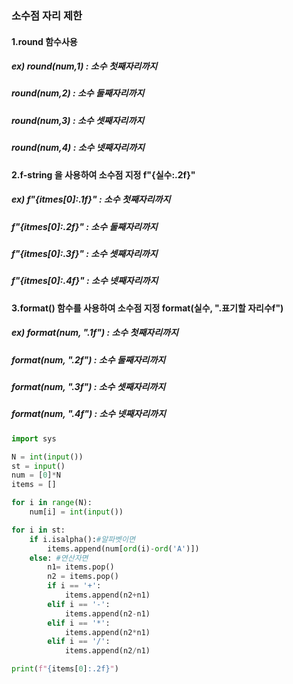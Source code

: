 ### 소수점 자리 제한
#### 1.round 함수사용
  ##### ex) round(num,1) : 소수 첫째자리까지 
  #####     round(num,2) : 소수 둘째자리까지
  #####     round(num,3) : 소수 셋째자리까지
  #####     round(num,4) : 소수 넷째자리까지
  
#### 2.f-string 을 사용하여 소수점 지정   f"{실수:.2f}"
  ##### ex) f"{itmes[0]:.1f}" : 소수 첫째자리까지
  #####     f"{itmes[0]:.2f}" : 소수 둘째자리까지
  #####     f"{itmes[0]:.3f}" : 소수 셋째자리까지
  #####     f"{itmes[0]:.4f}" : 소수 넷째자리까지
  
#### 3.format() 함수를 사용하여 소수점 지정   format(실수, ".표기할 자리수f")
  ##### ex) format(num, ".1f")  : 소수 첫째자리까지
  #####     format(num, ".2f") : 소수 둘째자리까지
  #####     format(num, ".3f") : 소수 셋째자리까지
  #####     format(num, ".4f") : 소수 넷째자리까지


```python
import sys

N = int(input())
st = input()
num = [0]*N
items = []

for i in range(N):
    num[i] = int(input())

for i in st:
    if i.isalpha():#알파벳이면
        items.append(num[ord(i)-ord('A')])
    else: #연산자면
        n1= items.pop()
        n2 = items.pop()
        if i == '+':
            items.append(n2+n1)
        elif i == '-':
            items.append(n2-n1)
        elif i == '*':
            items.append(n2*n1)
        elif i == '/':
            items.append(n2/n1)

print(f"{items[0]:.2f}")

```
